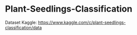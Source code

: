 # Plant-Seedlings-Classification

Dataset Kaggle: https://www.kaggle.com/c/plant-seedlings-classification/data